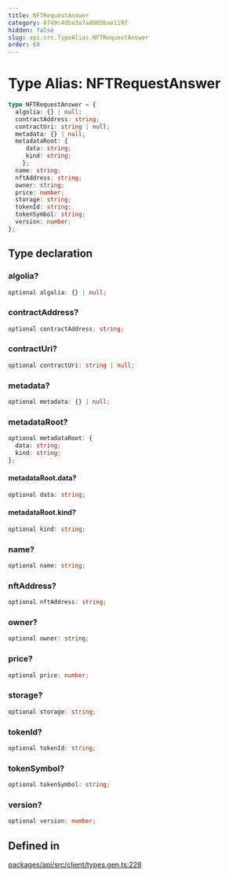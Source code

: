 ```yaml
---
title: NFTRequestAnswer
category: 6749c4dba3a7a4005bae1197
hidden: false
slug: api.src.TypeAlias.NFTRequestAnswer
order: 69
---
```


# Type Alias: NFTRequestAnswer

```ts
type NFTRequestAnswer = {
  algolia: {} | null;
  contractAddress: string;
  contractUri: string | null;
  metadata: {} | null;
  metadataRoot: {
     data: string;
     kind: string;
    };
  name: string;
  nftAddress: string;
  owner: string;
  price: number;
  storage: string;
  tokenId: string;
  tokenSymbol: string;
  version: number;
};
```

## Type declaration

### algolia?

```ts
optional algolia: {} | null;
```

### contractAddress?

```ts
optional contractAddress: string;
```

### contractUri?

```ts
optional contractUri: string | null;
```

### metadata?

```ts
optional metadata: {} | null;
```

### metadataRoot?

```ts
optional metadataRoot: {
  data: string;
  kind: string;
};
```

#### metadataRoot.data?

```ts
optional data: string;
```

#### metadataRoot.kind?

```ts
optional kind: string;
```

### name?

```ts
optional name: string;
```

### nftAddress?

```ts
optional nftAddress: string;
```

### owner?

```ts
optional owner: string;
```

### price?

```ts
optional price: number;
```

### storage?

```ts
optional storage: string;
```

### tokenId?

```ts
optional tokenId: string;
```

### tokenSymbol?

```ts
optional tokenSymbol: string;
```

### version?

```ts
optional version: number;
```

## Defined in

[packages/api/src/client/types.gen.ts:228](https://github.com/zkcloudworker/minatokens-lib/blob/main/packages/api/src/client/types.gen.ts#L228)
